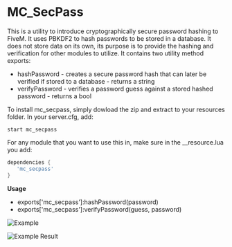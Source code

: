 # MC_SecPass

   This is a utility to introduce cryptographically secure password hashing to FiveM. It uses PBKDF2 to hash passwords to be stored in a database. It does not store data on its own, its purpose is to provide the hashing and verification for other modules to utilize. It contains two utility method exports:

   * hashPassword - creates a secure password hash that can later be verified if stored to a database - returns a string
   * verifyPassword - verifies a password guess against a stored hashed password - returns a bool

   To install mc_secpass, simply dowload the zip and extract to your resources folder.
   In your server.cfg, add:

   `start mc_secpass`

   For any module that you want to use this in, make sure in the __resource.lua you add:
   ```lua 
   dependencies {
      'mc_secpass'
   }
   ```
   
   **Usage**
   
   * exports['mc_secpass']:hashPassword(password)
   * exports['mc_secpass']:verifyPassword(guess, password)
   
   ![Example](https://i.ibb.co/92QCYY0/secpassexamplecode.png "Example Code")
   
   ![Example Result](https://i.ibb.co/6HgMXz2/sectestpic.png "Example Code Result")
